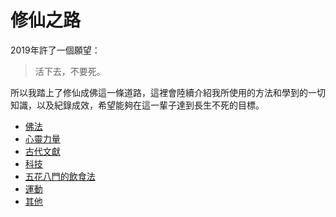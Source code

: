 # 修仙之路
2019年許了一個願望：

>活下去，不要死。

所以我踏上了修仙成佛這一條道路，這裡會陸續介紹我所使用的方法和學到的一切知識，以及紀錄成效，希望能夠在這一輩子達到長生不死的目標。


* [佛法](buddha.md)
* [心靈力量](mind.md)
* [古代文獻](ancient-literature.md)
* [科技](technology.md)
* [五花八門的飲食法](diet.md)
* [運動](exercise.md)
* [其他](other.md)
